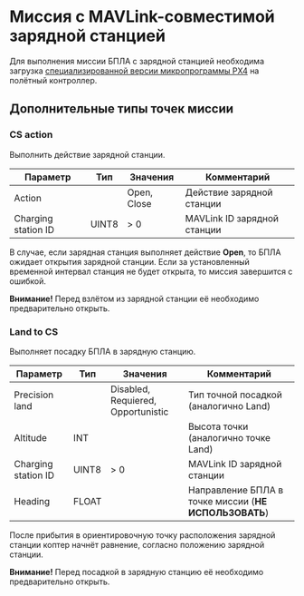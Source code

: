 # Миссия с MAVLink-совместимой зарядной станцией

Для выполнения миссии БПЛА с зарядной станцией необходима загрузка [специализированной версии микропрограммы PX4](https://github.com/CopterExpress/Firmware/tree/strict_precland) на полётный контроллер.

## Дополнительные типы точек миссии

### CS action

Выполнить действие зарядной станции.

| Параметр | Тип | Значения | Комментарий |
| -------- | -------- | ----------- | ----------- |
| Action | | Open, Close | Действие зарядной станции |
| Charging station ID | UINT8 | > 0 | MAVLink ID зарядной станции |

В случае, если зарядная станция выполняет действие **Open**, то БПЛА ожидает открытия зарядной станции. Если за установленный временной интервал станция не будет открыта, то миссия завершится с ошибкой.

**Внимание!** Перед взлётом из зарядной станции её необходимо предварительно открыть.

### Land to CS

Выполняет посадку БПЛА в зарядную станцию.

| Параметр | Тип | Значения | Комментарий |
| -------- | -------- | ----------- | ----------- |
| Precision land | | Disabled, Requiered, Opportunistic | Тип точной посадкой (аналогично Land) |
| Altitude | INT | | Высота точки (аналогично точке Land) |
| Charging station ID | UINT8 | > 0 | MAVLink ID зарядной станции |
| Heading | FLOAT | | Направление БПЛА в точке миссии (**НЕ ИСПОЛЬЗОВАТЬ**) |

После прибытия в ориентировочную точку расположения зарядной станции коптер начнёт равнение, согласно положению зарядной станции.

**Внимание!** Перед посадкой в зарядную станцию её необходимо предварительно открыть.
